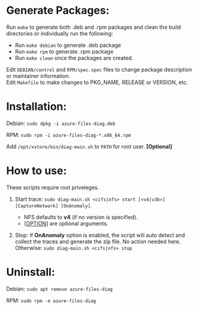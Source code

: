 # Generate Packages:
Run `make` to generate both .deb and .rpm packages and clean the build directories or individually run the following:

- Run `make debian` to generate .deb package
- Run `make rpm` to generate .rpm package
- Run `make clean` once the packages are created.

Edit `DEBIAN/control` and `RPM/spec.spec` files to change package description or maintainer information. \
Edit `Makefile` to make changes to PKG_NAME, RELEASE or VERSION, etc.

# Installation:
Debian: 
    `sudo dpkg -i azure-files-diag.deb`

RPM:
    `sudo rpm -i azure-files-diag-*.x86_64.rpm`

Add `/opt/xstore/bin/diag-main.sh` to `PATH` for root user. __[Optional]__

# How to use:

These scripts require root priveleges.
1. Start trace:
`sudo diag-main.sh <cifs|nfs> start [<v4|v3b>] [CaptureNetwork] [OnAnomaly]`.
    - NFS defaults to __v4__ (if no version is specified).
    - [<u>OPTION</u>] are optional arguments.

2. Stop:
If __OnAnomaly__ option is enabled, the script will auto detect and collect the traces and generate the zip file. No action needed here. Otherwise: `sudo diag-main.sh <cifs|nfs> stop`


# Uninstall:
Debian:
    `sudo apt remove azure-files-diag`

RPM:
    `sudo rpm -e azure-files-diag`
